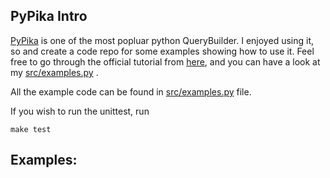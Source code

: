 ## PyPika Intro

[PyPika](https://github.com/kayak/pypika) is one of the most popluar python
QueryBuilder. I enjoyed using it, so and create a code repo for some examples
showing how to use it.
Feel free to go through the official tutorial from [here](https://pypika.readthedocs.io/en/latest/2_tutorial.html), and you can have a look at my [src/examples.py](src/exmples.py) .

All the example code can be found in  [src/examples.py](src/exmples.py) file.

If you wish to run the unittest, run

```
make test
```


## Examples:
